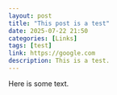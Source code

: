 ```yaml
---
layout: post
title: "This post is a test"
date: 2025-07-22 21:50
categories: [Links]
tags: [test]
link: https://google.com
description: This is a test.
---
```


Here is some text.
